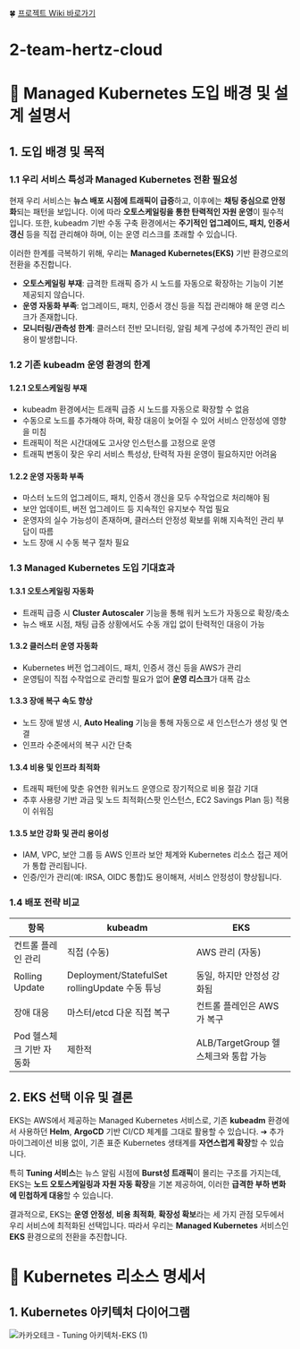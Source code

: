 🍀 [프로젝트 Wiki 바로가기](https://github.com/100-hours-a-week/2-hertz-wiki/wiki)

# 2-team-hertz-cloud

# 📄 Managed Kubernetes 도입 배경 및 설계 설명서

## 1. 도입 배경 및 목적

### 1.1 우리 서비스 특성과 Managed Kubernetes 전환 필요성

현재 우리 서비스는 **뉴스 배포 시점에 트래픽이 급증**하고, 이후에는 **채팅 중심으로 안정화**되는 패턴을 보입니다.
이에 따라 **오토스케일링을 통한 탄력적인 자원 운영**이 필수적입니다. 
또한, kubeadm 기반 수동 구축 환경에서는 **주기적인 업그레이드, 패치, 인증서 갱신** 등을 직접 관리해야 하며, 이는 운영 리스크를 초래할 수 있습니다.

이러한 한계를 극복하기 위해, 우리는 **Managed Kubernetes(EKS)** 기반 환경으로의 전환을 추진합니다.


- **오토스케일링 부재**: 급격한 트래픽 증가 시 노드를 자동으로 확장하는 기능이 기본 제공되지 않습니다.
- **운영 자동화 부족**: 업그레이드, 패치, 인증서 갱신 등을 직접 관리해야 해 운영 리스크가 존재합니다.
- **모니터링/관측성 한계**: 클러스터 전반 모니터링, 알림 체계 구성에 추가적인 관리 비용이 발생합니다.

### 1.2 기존 kubeadm 운영 환경의 한계

#### 1.2.1 오토스케일링 부재

- kubeadm 환경에서는 트래픽 급증 시 노드를 자동으로 확장할 수 없음
- 수동으로 노드를 추가해야 하며, 확장 대응이 늦어질 수 있어 서비스 안정성에 영향을 미침
- 트래픽이 적은 시간대에도 고사양 인스턴스를 고정으로 운영
- 트래픽 변동이 잦은 우리 서비스 특성상, 탄력적 자원 운영이 필요하지만 어려움
#### 1.2.2 운영 자동화 부족

- 마스터 노드의 업그레이드, 패치, 인증서 갱신을 모두 수작업으로 처리해야 됨
- 보안 업데이트, 버전 업그레이드 등 지속적인 유지보수 작업 필요
- 운영자의 실수 가능성이 존재하며, 클러스터 안정성 확보를 위해 지속적인 관리 부담이 따름
- 노드 장애 시 수동 복구 절차 필요

### 1.3 Managed Kubernetes 도입 기대효과
#### 1.3.1 오토스케일링 자동화

- 트래픽 급증 시 **Cluster Autoscaler** 기능을 통해 워커 노드가 자동으로 확장/축소
- 뉴스 배포 시점, 채팅 급증 상황에서도 수동 개입 없이 탄력적인 대응이 가능
#### 1.3.2 클러스터 운영 자동화

- Kubernetes 버전 업그레이드, 패치, 인증서 갱신 등을 AWS가 관리
- 운영팀이 직접 수작업으로 관리할 필요가 없어 **운영 리스크**가 대폭 감소
#### 1.3.3 장애 복구 속도 향상

- 노드 장애 발생 시, **Auto Healing** 기능을 통해 자동으로 새 인스턴스가 생성 및 연결
- 인프라 수준에서의 복구 시간 단축
#### 1.3.4 비용 및 인프라 최적화

- 트래픽 패턴에 맞춘 유연한 워커노드 운영으로 장기적으로 비용 절감 기대
- 추후 사용량 기반 과금 및 노드 최적화(스팟 인스턴스, EC2 Savings Plan 등) 적용이 쉬워짐
#### 1.3.5 보안 강화 및 관리 용이성

- IAM, VPC, 보안 그룹 등 AWS 인프라 보안 체계와 Kubernetes 리소스 접근 제어가 통합 관리됩니다.
- 인증/인가 관리(예: IRSA, OIDC 통합)도 용이해져, 서비스 안정성이 향상됩니다.

### 1.4 배포 전략 비교

| **항목** | **kubeadm** | **EKS** |
| --- | --- | --- |
| 컨트롤 플레인 관리 | 직접 (수동) | AWS 관리 (자동) |
| Rolling Update | Deployment/StatefulSet rollingUpdate 수동 튜닝 | 동일, 하지만 안정성 강화됨 |
| 장애 대응 | 마스터/etcd 다운 직접 복구 | 컨트롤 플레인은 AWS가 복구 |
| Pod 헬스체크 기반 자동화 | 제한적 | ALB/TargetGroup 헬스체크와 통합 가능 |

## 2. EKS 선택 이유 및 결론

EKS는 AWS에서 제공하는 Managed Kubernetes 서비스로, 기존 **kubeadm** 환경에서 사용하던 **Helm**, **ArgoCD** 기반 CI/CD 체계를 그대로 활용할 수 있습니다.
    ➔ 추가 마이그레이션 비용 없이, 기존 표준 Kubernetes 생태계를 **자연스럽게 확장**할 수 있습니다.
    
특히 **Tuning 서비스**는 뉴스 알림 시점에 **Burst성 트래픽**이 몰리는 구조를 가지는데, EKS는 **노드 오토스케일링과 자원 자동 확장**을 기본 제공하여, 이러한 **급격한 부하 변화에 민첩하게 대응**할 수 있습니다.
    
결과적으로, EKS는 **운영 안정성**, **비용 최적화**, **확장성 확보**라는 세 가지 관점 모두에서 우리 서비스에 최적화된 선택입니다.
따라서 우리는 **Managed Kubernetes** 서비스인 **EKS** 환경으로의 전환을 추진합니다.
<br>

# 📄 Kubernetes 리소스 명세서
## 1. Kubernetes 아키텍처 다이어그램
![카카오테크 - Tuning 아키텍처-EKS (1)](https://github.com/user-attachments/assets/03eb6b58-225e-4e1d-b504-0f2a0444a8c4)
